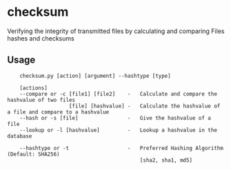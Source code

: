 # checksum
Verifying the integrity of transmitted files by calculating and comparing Files hashes and checksums

## Usage

        checksum.py [action] [argument] --hashtype [type]
        
        [actions]
        --compare or -c [file1] [file2]    -   Calculate and compare the hashvalue of two files
                        [file] [hashvalue] -   Calculate the hashvalue of a file and compare to a hashvalue 
        --hash or -s [file]                -   Give the hashvalue of a file
        --lookup or -l [hashvalue]         -   Lookup a hashvalue in the database
        
        --hashtype or -t                   -   Preferred Hashing Algorithm (Default: SHA256)
                                               [sha2, sha1, md5] 
